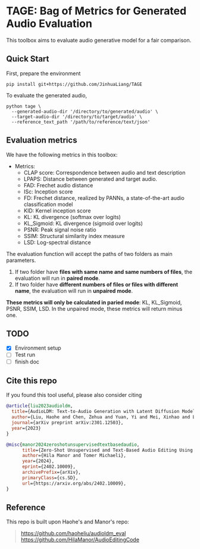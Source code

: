 # TAGE: Bag of Metrics for Generated Audio Evaluation

This toolbox aims to evaluate audio generative model for a fair comparison.

## Quick Start

First, prepare the environment
```shell
pip install git+https://github.com/JinhuaLiang/TAGE
```

To evaluate the generated audio,
```shell
python tage \
  --generated-audio-dir '/directory/to/generated/audio' \
  --target-audio-dir '/directory/to/target/audio' \
  --reference_text_path '/path/to/reference/text/json'
```

## Evaluation metrics
We have the following metrics in this toolbox: 

- Metrics:
  - CLAP score: Correspondence between audio and text description
  - LPAPS: Distance between generated and target audio.
  - FAD: Frechet audio distance
  - ISc: Inception score
  - FD: Frechet distance, realized by PANNs, a state-of-the-art audio classification model
  - KID: Kernel inception score
  - KL: KL divergence (softmax over logits)
  - KL_Sigmoid: KL divergence (sigmoid over logits)
  - PSNR: Peak signal noise ratio
  - SSIM: Structural similarity index measure
  - LSD: Log-spectral distance

The evaluation function will accept the paths of two folders as main parameters. 
1. If two folder have **files with same name and same numbers of files**, the evaluation will run in **paired mode**.
2. If two folder have **different numbers of files or files with different name**, the evaluation will run in **unpaired mode**.

**These metrics will only be calculated in paried mode**: KL, KL_Sigmoid, PSNR, SSIM, LSD. 
In the unpaired mode, these metrics will return minus one.


## TODO

- [x] Environment setup
- [ ] Test run
- [ ] finish doc

## Cite this repo

If you found this tool useful, please also consider citing
```bibtex
@article{liu2023audioldm,
  title={AudioLDM: Text-to-Audio Generation with Latent Diffusion Models},
  author={Liu, Haohe and Chen, Zehua and Yuan, Yi and Mei, Xinhao and Liu, Xubo and Mandic, Danilo and Wang, Wenwu and Plumbley, Mark D},
  journal={arXiv preprint arXiv:2301.12503},
  year={2023}
}
```
```bibtex
@misc{manor2024zeroshotunsupervisedtextbasedaudio,
      title={Zero-Shot Unsupervised and Text-Based Audio Editing Using DDPM Inversion}, 
      author={Hila Manor and Tomer Michaeli},
      year={2024},
      eprint={2402.10009},
      archivePrefix={arXiv},
      primaryClass={cs.SD},
      url={https://arxiv.org/abs/2402.10009}, 
}
```
## Reference
This repo is built upon Haohe's and Manor's repo:
> https://github.com/haoheliu/audioldm_eval
> https://github.com/HilaManor/AudioEditingCode